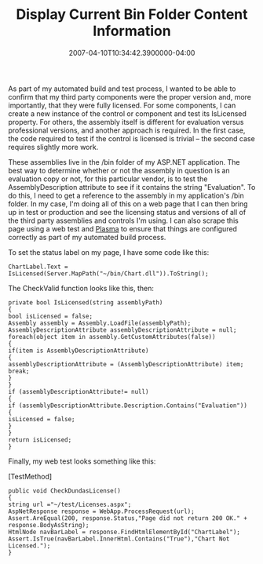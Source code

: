 ﻿---
title: Display Current Bin Folder Content Information
date: "2007-04-10T10:34:42.3900000-04:00"
description: As part of my automated build and test process, I wanted to be able
featuredImage: img/display-current-bin-folder-content-information-featured.png
---

As part of my automated build and test process, I wanted to be able to confirm that my third party components were the proper version and, more importantly, that they were fully licensed. For some components, I can create a new instance of the control or component and test its IsLicensed property. For others, the assembly itself is different for evaluation versus professional versions, and another approach is required. In the first case, the code required to test if the control is licensed is trivial – the second case requires slightly more work.

These assemblies live in the /bin folder of my ASP.NET application. The best way to determine whether or not the assembly in question is an evaluation copy or not, for this particular vendor, is to test the AssemblyDescription attribute to see if it contains the string "Evaluation". To do this, I need to get a reference to the assembly in my application's /bin folder. In my case, I'm doing all of this on a web page that I can then bring up in test or production and see the licensing status and versions of all of the third party assemblies and controls I'm using. I can also scrape this page using a web test and [Plasma](http://codeplex.com/plasma) to ensure that things are configured correctly as part of my automated build process.

To set the status label on my page, I have some code like this:


```
ChartLabel.Text = IsLicensed(Server.MapPath("~/bin/Chart.dll")).ToString();
```


The CheckValid function looks like this, then:


```
private bool IsLicensed(string assemblyPath)
{
bool isLicensed = false;
Assembly assembly = Assembly.LoadFile(assemblyPath);
AssemblyDescriptionAttribute assemblyDescriptionAttribute = null;
foreach(object item in assembly.GetCustomAttributes(false))
{
if(item is AssemblyDescriptionAttribute)
{
assemblyDescriptionAttribute = (AssemblyDescriptionAttribute) item;
break;
}
}
if (assemblyDescriptionAttribute!= null)
{
if (assemblyDescriptionAttribute.Description.Contains("Evaluation"))
{
isLicensed = false;
}
}
return isLicensed;
}
```


Finally, my web test looks something like this:

\[TestMethod]


```
public void CheckDundasLicense()
{
string url ="~/test/Licenses.aspx";
AspNetResponse response = WebApp.ProcessRequest(url);
Assert.AreEqual(200, response.Status,"Page did not return 200 OK." + response.BodyAsString);
HtmlNode navBarLabel = response.FindHtmlElementById("ChartLabel");
Assert.IsTrue(navBarLabel.InnerHtml.Contains("True"),"Chart Not Licensed.");
}
```

